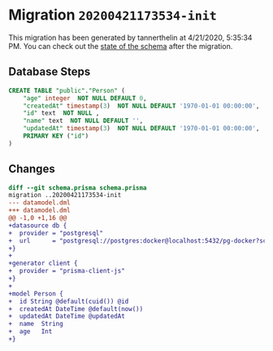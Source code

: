 # Migration `20200421173534-init`

This migration has been generated by tannerthelin at 4/21/2020, 5:35:34 PM.
You can check out the [state of the schema](./schema.prisma) after the migration.

## Database Steps

```sql
CREATE TABLE "public"."Person" (
    "age" integer  NOT NULL DEFAULT 0,
    "createdAt" timestamp(3)  NOT NULL DEFAULT '1970-01-01 00:00:00',
    "id" text  NOT NULL ,
    "name" text  NOT NULL DEFAULT '',
    "updatedAt" timestamp(3)  NOT NULL DEFAULT '1970-01-01 00:00:00',
    PRIMARY KEY ("id")
) 
```

## Changes

```diff
diff --git schema.prisma schema.prisma
migration ..20200421173534-init
--- datamodel.dml
+++ datamodel.dml
@@ -1,0 +1,16 @@
+datasource db {
+  provider = "postgresql"
+  url      = "postgresql://postgres:docker@localhost:5432/pg-docker?schema=public"
+}
+
+generator client {
+  provider = "prisma-client-js"
+}
+
+model Person {
+  id String @default(cuid()) @id
+  createdAt DateTime @default(now()) 
+  updatedAt DateTime @updatedAt
+  name  String 
+  age   Int
+}
```


